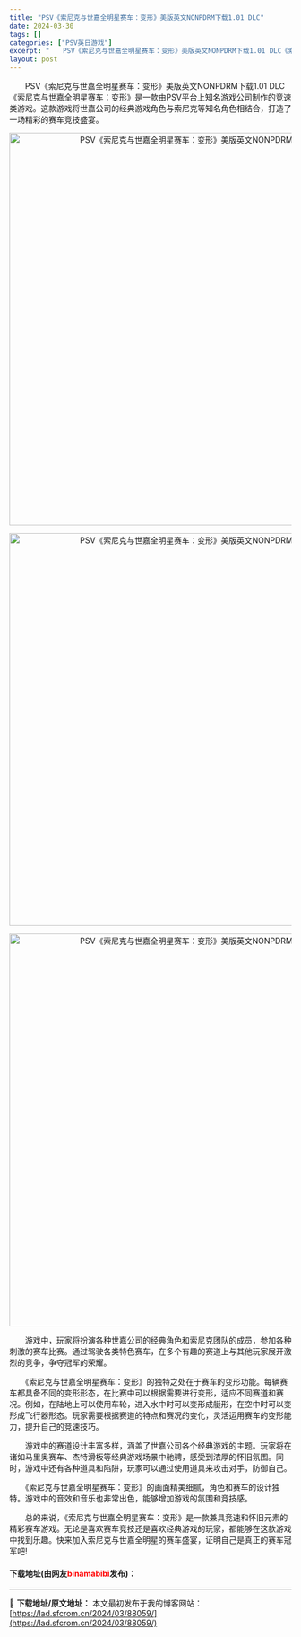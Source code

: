 ```yaml
---
title: "PSV《索尼克与世嘉全明星赛车：变形》美版英文NONPDRM下载1.01 DLC"
date: 2024-03-30
tags: []
categories: ["PSV英日游戏"]
excerpt: "　　PSV《索尼克与世嘉全明星赛车：变形》美版英文NONPDRM下载1.01 DLC《索尼克与世嘉全明星赛车：变形》是一款由PSV平台上知名游戏公司制作的竞速类游戏。这款游戏将世嘉公司的经典游戏角色与索尼克等知名角色相结合，打造了一场精彩的赛车竞技盛宴。 　　游戏中，玩家将扮演各种世嘉公司的经典角色&hellip;"
layout: post
---
```


 <p>　　PSV《索尼克与世嘉全明星赛车：变形》美版英文NONPDRM下载1.01 DLC《索尼克与世嘉全明星赛车：变形》是一款由PSV平台上知名游戏公司制作的竞速类游戏。这款游戏将世嘉公司的经典游戏角色与索尼克等知名角色相结合，打造了一场精彩的赛车竞技盛宴。</p> <p align="center"><img align="" border="0" src="https://lad.sfcrom.cn/wp-content/uploads/2024/03/20240330_66077f63381cb.webp" width="700" alt="PSV《索尼克与世嘉全明星赛车：变形》美版英文NONPDRM下载1.01 DLC" /></p> <p align="center"><img align="" border="0" src="https://lad.sfcrom.cn/wp-content/uploads/2024/03/20240330_66077f63ca4c6.webp" width="700" alt="PSV《索尼克与世嘉全明星赛车：变形》美版英文NONPDRM下载1.01 DLC" /></p> <p align="center"><img align="" border="0" src="https://lad.sfcrom.cn/wp-content/uploads/2024/03/20240330_66077f644d2b1.webp" width="700" alt="PSV《索尼克与世嘉全明星赛车：变形》美版英文NONPDRM下载1.01 DLC" /></p> <p>　　游戏中，玩家将扮演各种世嘉公司的经典角色和索尼克团队的成员，参加各种刺激的赛车比赛。通过驾驶各类特色赛车，在多个有趣的赛道上与其他玩家展开激烈的竞争，争夺冠军的荣耀。</p> <p>　　《索尼克与世嘉全明星赛车：变形》的独特之处在于赛车的变形功能。每辆赛车都具备不同的变形形态，在比赛中可以根据需要进行变形，适应不同赛道和赛况。例如，在陆地上可以使用车轮，进入水中时可以变形成艇形，在空中时可以变形成飞行器形态。玩家需要根据赛道的特点和赛况的变化，灵活运用赛车的变形能力，提升自己的竞速技巧。</p> <p>　　游戏中的赛道设计丰富多样，涵盖了世嘉公司各个经典游戏的主题。玩家将在诸如马里奥赛车、杰特滑板等经典游戏场景中驰骋，感受到浓厚的怀旧氛围。同时，游戏中还有各种道具和陷阱，玩家可以通过使用道具来攻击对手，防御自己。</p> <p>　　《索尼克与世嘉全明星赛车：变形》的画面精美细腻，角色和赛车的设计独特。游戏中的音效和音乐也非常出色，能够增加游戏的氛围和竞技感。</p> <p>　　总的来说，《索尼克与世嘉全明星赛车：变形》是一款兼具竞速和怀旧元素的精彩赛车游戏。无论是喜欢赛车竞技还是喜欢经典游戏的玩家，都能够在这款游戏中找到乐趣。快来加入索尼克与世嘉全明星的赛车盛宴，证明自己是真正的赛车冠军吧!</p> <p><h4>下载地址(由网友<font color="red">binamabibi</font>发布)：</h4></p> 

---
📖 **下载地址/原文地址：** 本文最初发布于我的博客网站：[https://lad.sfcrom.cn/2024/03/88059/](https://lad.sfcrom.cn/2024/03/88059/)
